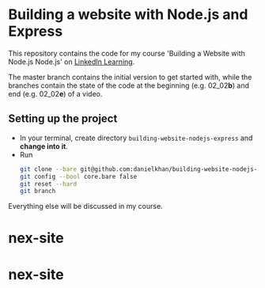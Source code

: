 # Building a website with Node.js and Express

This repository contains the code for my course 'Building a Website with Node.js Node.js' on [LinkedIn Learning](https://www.linkedin.com/learning/building-a-website-with-node-js-and-express-js-3).

The master branch contains the initial version to get started with, while the branches contain the state of the code at the beginning (e.g. 02_02**b**) and end (e.g. 02_02**e**) of a video.

## Setting up the project

* In your terminal, create directory `building-website-nodejs-express` and **change into it**.
* Run 
  ```bash
  git clone --bare git@github.com:danielkhan/building-website-nodejs-express.git .git
  git config --bool core.bare false
  git reset --hard
  git branch
  ```
  
Everything else will be discussed in my course.
# nex-site
# nex-site
